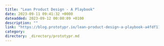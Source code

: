```yaml
---
title: "Lean Product Design - A Playbook"
date: 2023-09-11 09:41:32 +0000
dateadded: 2023-09-12 00:00:09 +0100
description: ""
link: "https://blog.prototypr.io/lean-product-design-a-playbook-a4fdf1190561?source=rss----eb297ea1161a---4"
category:
directory: _directory/prototypr.md
---
```

